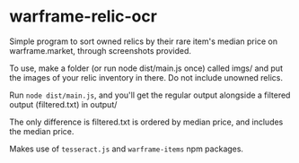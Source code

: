 # warframe-relic-ocr

Simple program to sort owned relics by their rare item's median price on warframe.market, through screenshots provided.

To use, make a folder (or run node dist/main.js once) called imgs/ and put the images of your relic inventory in there. Do not include unowned relics.

Run `node dist/main.js`, and you'll get the regular output alongside a filtered output (filtered.txt) in output/

The only difference is filtered.txt is ordered by median price, and includes the median price.

Makes use of `tesseract.js` and `warframe-items` npm packages.
